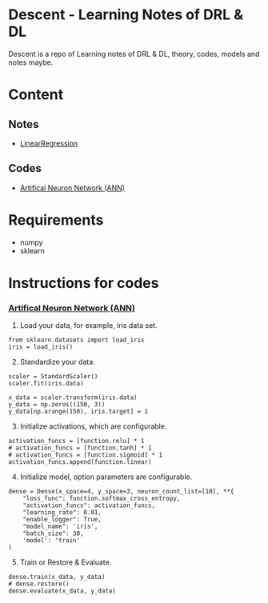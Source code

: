 # Descent - Learning Notes of DRL & DL

Descent is a repo of Learning notes of DRL & DL, theory, codes, models and notes maybe.

# Content  

## Notes

- [LinearRegression](/note/LinearRegression.ipynb)

## Codes

- [Artifical Neuron Network (ANN)](/nn/dense.py)   

# Requirements
- numpy
- sklearn

# Instructions for codes

### [Artifical Neuron Network (ANN)](/nn/dense.py) 

1. Load your data, for example, iris data set.
```
from sklearn.datasets import load_iris
iris = load_iris()
```
2. Standardize your data.
```
scaler = StandardScaler()
scaler.fit(iris.data)

x_data = scaler.transform(iris.data)
y_data = np.zeros((150, 3))
y_data[np.arange(150), iris.target] = 1
``` 
3. Initialize activations, which are configurable.
```
activation_funcs = [function.relu] * 1
# activation_funcs = [function.tanh] * 1
# activation_funcs = [function.sigmoid] * 1
activation_funcs.append(function.linear)
```
4. Initialize model, option parameters are configurable.
```
dense = Dense(x_space=4, y_space=3, neuron_count_list=[10], **{
    "loss_func": function.softmax_cross_entropy,
    "activation_funcs": activation_funcs,
    "learning_rate": 0.01,
    "enable_logger": True,
    "model_name": 'iris',
    "batch_size": 30,
    'model': 'train'
)
```
5. Train or Restore & Evaluate.
```
dense.train(x_data, y_data)
# dense.restore()
dense.evaluate(x_data, y_data)
```